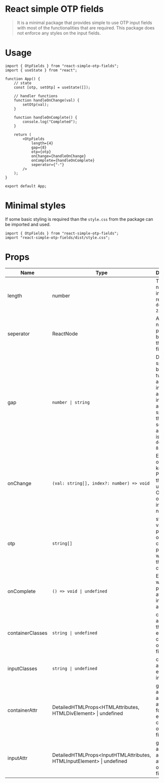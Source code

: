 # React simple OTP fields

> It is a minimal package that provides simple to use OTP input fields with most of the functionalities that are required. This package does not enforce any styles on the input fields.

# Usage

```tsx
import { OtpFields } from "react-simple-otp-fields";
import { useState } from "react";

function App() {
    // state
    const [otp, setOtp] = useState([]);

    // handler functions
    function handleOnChange(val) {
        setOtp(val);
    }

    function handleOnComplete() {
        console.log("Completed");
    }

    return (
        <OtpFields 
            length={4} 
            gap={8} 
            otp={otp} 
            onChange={handleOnChange} 
            onComplete={handleOnComplete}
            seperator={"-"}
        />
    );
}

export default App;
```

# Minimal styles

If some basic styling is required than the `style.css` from the package can be imported and used.

```tsx
import { OtpFields } from "react-simple-otp-fields";
import "react-simple-otp-fields/dist/style.css";
```

# Props

| Name | Type | Description |
|-----------------|-----------------|-----------------|
| length | number | The number of input fields required, `default = 2`. |
| seperator | ReactNode | A react node placed between the input fields.
| gap | `number \| string` | Defines the space between two adjacent input fields also takes into account the spacing for the seperator if a seperator is provided, `default = 8`.  |
| onChange | `(val: string[], index?: number) => void` | Executes on every keystroke. Provides the updated OTP and an optional index number. |
| otp | `string[]` | state variable passed onto the component props that wil reflect the latest change. |
| onComplete | `() => void \| undefined` | Executes when passed, after all the input fields are filled. |
| containerClasses | `string \| undefined` | classnames applied to the enclosing container of the input fields. |
| inputClasses | `string \| undefined` | classnames applied to each of the input fields. |
| containerAttr | DetailedHTMLProps<HTMLAttributes<HTMLDivElement>,  HTMLDivElement> \| undefined | gives access to all the attributes for the enclosing container of the input fields. |
| inputAttr | DetailedHTMLProps<InputHTMLAttributes<HTMLInputElement>, HTMLInputElement> \| undefined | gives access to all the attributes of a input field. |
